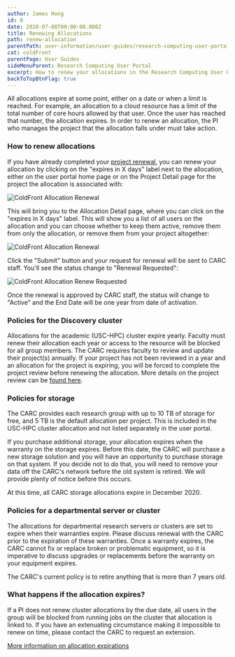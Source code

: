 ```yaml
---
author: James Hong
id: 8
date: 2020-07-08T00:00:00.000Z
title: Renewing Allocations
path: renew-allocation
parentPath: user-information/user-guides/research-computing-user-portal
cat: coldFront
parentPage: User Guides
sideMenuParent: Research Computing User Portal
excerpt: How to renew your allocations in the Research Computing User Portal.
backToTopBtnFlag: true
---
```


All allocations expire at some point, either on a date or when a limit is reached. For example, an allocation to a cloud resource has a limit of the total number of core hours allowed by that user. Once the user has reached that number, the allocation expires. In order to renew an allocation, the PI who manages the project that the allocation falls under must take action.

### How to renew allocations

If you have already completed your [project renewal](yearly-project-renewal), you can renew your allocation by clicking on the "expires in X days" label next to the allocation, either on the user portal home page or on the Project Detail page for the project the allocation is associated with:

![ColdFront Allocation Renewal](/images/coldfront_allocation_expires.png)

This will bring you to the Allocation Detail page, where you can click on the "expires in X days" label.  This will show you a list of all users on the allocation and you can choose whether to keep them active, remove them from only the allocation, or remove them from your project altogether:

![ColdFront Allocation Renewal](/images/coldfront_allocation_renew.png)

Click the "Submit" button and your request for renewal will be sent to CARC staff.  You'll see the status change to "Renewal Requested":

![ColdFront Allocation Renew Requested](/images/coldfront_allocation_renewrequested.png)

Once the renewal is approved by CARC staff, the status will change to "Active" and the End Date will be one year from date of activation.

### Policies for the Discovery cluster

Allocations for the academic (USC-HPC) cluster expire yearly.  Faculty must renew their allocation each year or access to the resource will be blocked for all group members. The CARC requires faculty to review and update their project(s) annually. If your project has not been reviewed in a year and an allocation for the project is expiring, you will be forced to complete the project review before renewing the allocation.  More details on the project review can be [found here](yearly-project-renewal).

### Policies for storage

The CARC provides each research group with up to 10 TB of storage for free, and 5 TB is the default allocation per project. This is included in the USC-HPC cluster allocation and not listed separately in the user portal.

If you purchase additional storage, your allocation expires when the warranty on the storage expires. Before this date, the CARC will purchase a new storage solution and you will have an opportunity to purchase storage on that system. If you decide not to do that, you will need to remove your data off the CARC's network before the old system is retired.  We will provide plenty of notice before this occurs.

At this time, all CARC storage allocations expire in December 2020.

### Policies for a departmental server or cluster

The allocations for departmental research servers or clusters are set to expire when their warranties expire.  Please discuss renewal with the CARC prior to the expiration of these warranties. Once a warranty expires, the CARC cannot fix or replace broken or problematic equipment, so it is imperative to discuss upgrades or replacements before the warranty on your equipment expires.

The CARC's current policy is to retire anything that is more than 7 years old.

### What happens if the allocation expires?

If a PI does not renew cluster allocations by the due date, all users in the group will be blocked from running jobs on the cluster that allocation is linked to. If you have an extenuating circumstance making it impossible to renew on time, please contact the CARC to request an extension.

[More information on allocation expirations](allocation-expiration)
